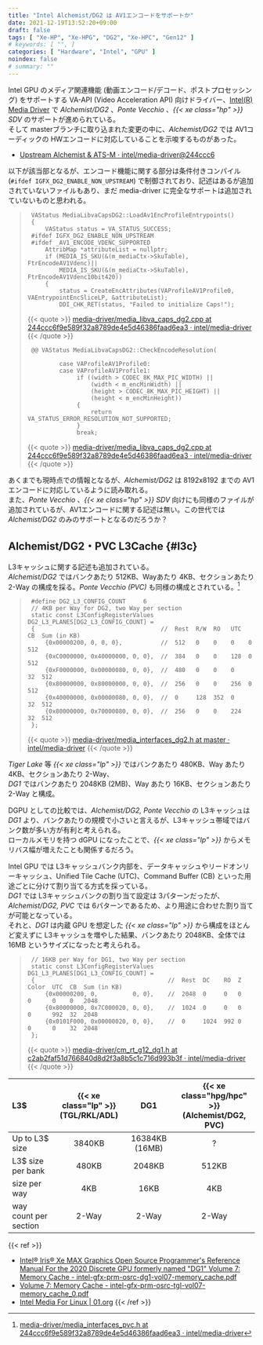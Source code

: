 ```yaml
---
title: "Intel Alchemist/DG2 は AV1エンコードをサポートか"
date: 2021-12-19T13:52:20+09:00
draft: false
tags: [ "Xe-HP", "Xe-HPG", "DG2", "Xe-HPC", "Gen12" ]
# keywords: [ "", ]
categories: [ "Hardware", "Intel", "GPU" ]
noindex: false
# summary: ""
---
```



Intel GPU のメディア関連機能 (動画エンコード/デコード、ポストプロセッシング) をサポートする VA-API (Video Acceleration API) 向けドライバー、[Intel(R) Media Driver](https://github.com/intel/media-driver) で *Alchemist/DG2* 、*Ponte Vecchio* 、*{{< xe class="hp" >}} SDV* のサポートが進められている。  
そして masterブランチに取り込まれた変更の中に、*Alchemist/DG2* では AV1コーディックの HWエンコードに対応していることを示唆するものがあった。  

 * [Upstream Alchemist & ATS-M · intel/media-driver@244ccc6](https://github.com/intel/media-driver/commit/244ccc6f9e589f32a8789de4e5d46386faad6ea3)

以下が該当部となるが、エンコード機能に関する部分は条件付きコンパイル (`#ifdef IGFX_DG2_ENABLE_NON_UPSTREAM`) で制御されており、記述はあるが追加されていないファイルもあり、まだ media-driver に完全なサポートは追加されていないものと思われる。  

 > 		VAStatus MediaLibvaCapsDG2::LoadAv1EncProfileEntrypoints()
 > 		{
 > 		    VAStatus status = VA_STATUS_SUCCESS;
 > 		#ifdef IGFX_DG2_ENABLE_NON_UPSTREAM
 > 		#ifdef _AV1_ENCODE_VDENC_SUPPORTED
 > 		    AttribMap *attributeList = nullptr;
 > 		    if (MEDIA_IS_SKU(&(m_mediaCtx->SkuTable), FtrEncodeAV1Vdenc)||
 > 		        MEDIA_IS_SKU(&(m_mediaCtx->SkuTable), FtrEncodeAV1Vdenc10bit420))
 > 		    {
 > 		        status = CreateEncAttributes(VAProfileAV1Profile0, VAEntrypointEncSliceLP, &attributeList);
 > 		        DDI_CHK_RET(status, "Failed to initialize Caps!");
 >
 > {{< quote >}} [media-driver/media_libva_caps_dg2.cpp at 244ccc6f9e589f32a8789de4e5d46386faad6ea3 · intel/media-driver](https://github.com/intel/media-driver/blob/244ccc6f9e589f32a8789de4e5d46386faad6ea3/media_driver/linux/Xe_M/ddi/media_libva_caps_dg2.cpp#L41-L51) {{< /quote >}}
 > 
 > 		@@ VAStatus MediaLibvaCapsDG2::CheckEncodeResolution(
 >
 > 		        case VAProfileAV1Profile0:
 > 		        case VAProfileAV1Profile1:
 > 		             if ((width > CODEC_8K_MAX_PIC_WIDTH) ||
 > 		                 (width < m_encMinWidth) ||
 > 		                 (height > CODEC_8K_MAX_PIC_HEIGHT) ||
 > 		                 (height < m_encMinHeight))
 > 		             {
 > 		                 return VA_STATUS_ERROR_RESOLUTION_NOT_SUPPORTED;
 > 		             }
 > 		             break;
 > 
 > {{< quote >}} [media-driver/media_libva_caps_dg2.cpp at 244ccc6f9e589f32a8789de4e5d46386faad6ea3 · intel/media-driver](https://github.com/intel/media-driver/blob/244ccc6f9e589f32a8789de4e5d46386faad6ea3/media_driver/linux/Xe_M/ddi/media_libva_caps_dg2.cpp#L41-L51) {{< /quote >}}

あくまでも現時点での情報となるが、*Alchemist/DG2* は 8192x8192 までの AV1エンコードに対応しているように読み取れる。  
また、*Ponte Vecchio* 、*{{< xe class="hp" >}} SDV* 向けにも同様のファイルが追加されているが、AV1エンコードに関する記述は無い。この世代では *Alchemist/DG2* のみのサポートとなるのだろうか？  

## Alchemist/DG2・PVC L3Cache {#l3c}

L3キャッシュに関する記述も追加されている。  
*Alchemist/DG2* ではバンクあたり 512KB、Wayあたり 4KB、セクションあたり 2-Way の構成を採る。*Ponte Vecchio (PVC)* も同様の構成とされている。[^pvc-l3config]  

 > 		#define DG2_L3_CONFIG_COUNT     6
 > 		// 4KB per Way for DG2, two Way per section
 > 		static const L3ConfigRegisterValues DG2_L3_PLANES[DG2_L3_CONFIG_COUNT] =
 > 		{                                    //  Rest  R/W  RO   UTC  CB  Sum (in KB)
 > 		    {0x00000200, 0, 0, 0},           //  512   0    0    0    0   512
 > 		    {0xC0000000, 0x40000000, 0, 0},  //  384   0    0    128  0   512
 > 		    {0xF0000000, 0x00000080, 0, 0},  //  480   0    0    0    32  512
 > 		    {0x80000000, 0x80000000, 0, 0},  //  256   0    0    256  0   512
 > 		    {0x40000000, 0x00000080, 0, 0},  //  0     128  352  0    32  512
 > 		    {0x80000000, 0x70000080, 0, 0},  //  256   0    0    224  32  512
 > 		};
 >
 > {{< quote >}} [media-driver/media_interfaces_dg2.h at master · intel/media-driver](https://github.com/intel/media-driver/blob/master/media_driver/media_interface/media_interfaces_dg2/media_interfaces_dg2.h#L332-L342) {{< /quote >}}

[^pvc-l3config]: [media-driver/media_interfaces_pvc.h at 244ccc6f9e589f32a8789de4e5d46386faad6ea3 · intel/media-driver](https://github.com/intel/media-driver/blob/244ccc6f9e589f32a8789de4e5d46386faad6ea3/media_driver/media_interface/media_interfaces_pvc/media_interfaces_pvc.h#L317-L327)

*Tiger Lake* 等 *{{< xe class="lp" >}}* ではバンクあたり 480KB、Way あたり 4KB、セクションあたり 2-Way、  
*DG1* ではバンクあたり 2048KB (2MB)、Way あたり 16KB、セクションあたり 2-Way と構成。  

DGPU としての比較では、*Alchemist/DG2, Ponte Vecchio* の L3キャッシュは *DG1* より、バンクあたりの規模で小さいと言えるが、L3キャッシュ帯域ではバンク数が多い方が有利と考えられる。  
ローカルメモリを持つ dGPU になったことで、*{{< xe class="lp" >}}* からメモリバス幅が増えたことも関係するだろう。  

Intel GPU では L3キャッシュバンク内部を、データキャッシュやリードオンリーキャッシュ、Unified Tile Cache (UTC)、Command Buffer (CB) といった用途ごとに分けて割り当てる方式を採っている。  
*DG1* では L3キャッシュバンクの割り当て設定は 3パターンだったが、*Alchemist/DG2, PVC* では 6パターンであるため、より用途に合わせた割り当てが可能となっている。  
それと、*DG1* は内蔵 GPU を想定した *{{< xe class="lp" >}}* から構成をほとんど変えずに L3キャッシュを増やした結果、バンクあたり 2048KB、全体では 16MB というサイズになったと考えられる。  

 > 		// 16KB per Way for DG1, two Way per section
 > 		static const L3ConfigRegisterValues DG1_L3_PLANES[DG1_L3_CONFIG_COUNT] =
 > 		{                                      //  Rest  DC    RO  Z    Color  UTC  CB  Sum (in KB)
 > 		    {0x00000200, 0,          0, 0},    //  2048  0     0   0    0      0    0   2048
 > 		    {0x80000000, 0x7C000020, 0, 0},    //  1024  0     0   0    0      992  32  2048
 > 		    {0x0101F000, 0x00000020, 0, 0},    //  0     1024  992 0    0      0    32  2048
 > 		};
 >
 > {{< quote >}} [media-driver/cm_rt_g12_dg1.h at c2ab2faf51d766840d8d2f3a8b5c1c716d993b3f · intel/media-driver](https://github.com/intel/media-driver/blob/c2ab2faf51d766840d8d2f3a8b5c1c716d993b3f/cmrtlib/agnostic/share/cm_rt_g12_dg1.h#L35-L41) {{< /quote >}}

| L3$ | {{< xe class="lp" >}}<br>(TGL/RKL/ADL) | DG1 | {{< xe class="hpg/hpc" >}}<br>(Alchemist/DG2, PVC) |
| :-- | :--: | :--: | :--: |
| Up to L3$ size | 3840KB | 16384KB (16MB) | ? |
| L3$ size per bank | 480KB | 2048KB | 512KB |
| size per way | 4KB | 16KB | 4KB |
| way count per section | 2-Way | 2-Way | 2-Way |

{{< ref >}}
 * [Intel® Iris® Xe MAX Graphics Open Source Programmer's Reference Manual For the 2020 Discrete GPU formerly named "DG1" Volume 7: Memory Cache - intel-gfx-prm-osrc-dg1-vol07-memory_cache.pdf](https://01.org/sites/default/files/documentation/intel-gfx-prm-osrc-dg1-vol07-memory_cache.pdf)
 * [Volume 7: Memory Cache - intel-gfx-prm-osrc-tgl-vol07-memory_cache_0.pdf](https://01.org/sites/default/files/documentation/intel-gfx-prm-osrc-tgl-vol07-memory_cache_0.pdf)
 * [Intel Media For Linux | 01.org](https://01.org/intel-media-for-linux)
{{< /ref >}}
